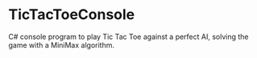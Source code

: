 TicTacToeConsole
================

C# console program to play Tic Tac Toe against a perfect AI, solving the game with a MiniMax algorithm.
